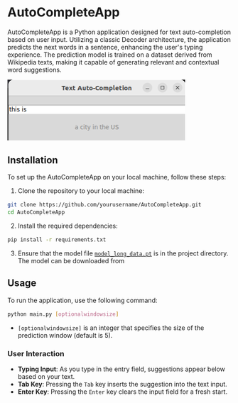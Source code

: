 # AutoCompleteApp

AutoCompleteApp is a Python application designed for text auto-completion based on user input. Utilizing a classic Decoder architecture, the application predicts the next words in a sentence, enhancing the user's typing experience. The prediction model is trained on a dataset derived from Wikipedia texts, making it capable of generating relevant and contextual word suggestions.

<img src="images/image1.png" alt="App" width="400"/>

## Installation

To set up the AutoCompleteApp on your local machine, follow these steps:

1. Clone the repository to your local machine:
  
```bash
git clone https://github.com/yourusername/AutoCompleteApp.git
cd AutoCompleteApp
```

2. Install the required dependencies:

```bash
pip install -r requirements.txt
```

3. Ensure that the model file [`model_long_data.pt`](https://disk.yandex.ru/d/kE3At_bBlx0lHw) is in the project directory. The model can be downloaded from 

## Usage

To run the application, use the following command:

```bash
python main.py [optionalwindowsize]
```

- `[optionalwindowsize]` is an integer that specifies the size of the prediction window (default is 5). 


### User Interaction

- **Typing Input**: As you type in the entry field, suggestions appear below based on your text.
- **Tab Key**: Pressing the `Tab` key inserts the suggestion into the text input.
- **Enter Key**: Pressing the `Enter` key clears the input field for a fresh start.